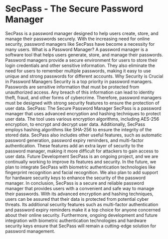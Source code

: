 # SecPass - The Secure Password Manager

SecPass is a password manager designed to help users create, store, and manage their passwords securely. With the increasing need for online security, password managers like SecPass have become a necessity for many users.
What is a Password Manager?
A password manager is a software tool that helps users generate, store, and manage their passwords. Password managers provide a secure environment for users to store their login credentials and other sensitive information. They also eliminate the need for users to remember multiple passwords, making it easy to use unique and strong passwords for different accounts.
Why Security is Crucial in Password Managers
Security is a top priority in password managers. Passwords are sensitive information that must be protected from unauthorized access. Any breach of this information can lead to identity theft, fraud, and other forms of cybercrime. Therefore, password managers must be designed with strong security features to ensure the protection of user data.
SecPass: The Secure Password Manager
SecPass is a password manager that uses advanced encryption and hashing techniques to protect user data. The tool uses various encryption algorithms, including AES-256 encryption, to encrypt and decrypt user data. Additionally, SecPass employs hashing algorithms like SHA-256 to ensure the integrity of the stored data.
SecPass also includes other useful features, such as automatic password generation, password expiry reminders, and multi-factor authentication. These features add an extra layer of security to the password manager, making it more difficult for attackers to gain access to user data.
Future Development
SecPass is an ongoing project, and we are continually working to improve its features and security. In the future, we plan to integrate SecPass with biometric authentication technologies like fingerprint recognition and facial recognition. We also plan to add support for hardware security keys to enhance the security of the password manager.
In conclusion, SecPass is a secure and reliable password manager that provides users with a convenient and safe way to manage their passwords. With its advanced encryption and hashing techniques, users can be assured that their data is protected from potential cyber threats. Its additional security features such as multi-factor authentication and password expiry reminders make it a top choice for anyone concerned about their online security. Furthermore, ongoing development and future integration with biometric authentication technologies and hardware security keys ensure that SecPass will remain a cutting-edge solution for password management.

